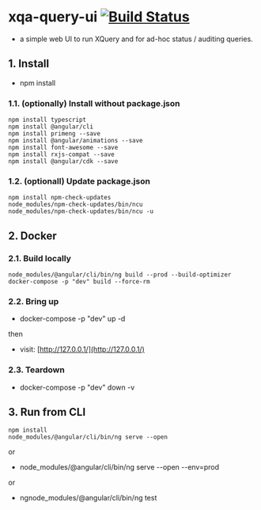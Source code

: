 # xqa-query-ui [![Build Status](https://travis-ci.org/jameshnsears/xqa-query-ui.svg?branch=master)](https://travis-ci.org/jameshnsears/xqa-query-ui)
* a simple web UI to run XQuery and for ad-hoc status / auditing queries.

## 1. Install
* npm install

### 1.1. (optionally) Install without package.json
```
npm install typescript
npm install @angular/cli
npm install primeng --save
npm install @angular/animations --save
npm install font-awesome --save
npm install rxjs-compat --save
npm install @angular/cdk --save
```

### 1.2. (optionall) Update package.json
```
npm install npm-check-updates
node_modules/npm-check-updates/bin/ncu
node_modules/npm-check-updates/bin/ncu -u
```

## 2. Docker
### 2.1. Build locally
```
node_modules/@angular/cli/bin/ng build --prod --build-optimizer
docker-compose -p "dev" build --force-rm
```

### 2.2. Bring up
* docker-compose -p "dev" up -d

then

* visit: [http://127.0.0.1/](http://127.0.0.1/)

### 2.3. Teardown
* docker-compose -p "dev" down -v

## 3. Run from CLI
```
npm install
node_modules/@angular/cli/bin/ng serve --open
```

or

* node_modules/@angular/cli/bin/ng serve --open --env=prod

or

* ngnode_modules/@angular/cli/bin/ng test
